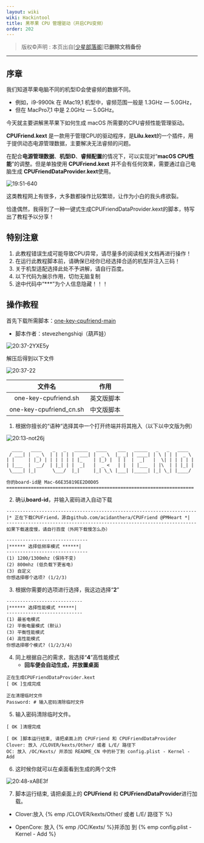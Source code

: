 ```yaml
---
layout: wiki
wiki: Hackintool
title: 黑苹果 CPU 管理驱动（开启CPU变频）
order: 202
---
```


> 版权©️声明 : 本页出自[[少星部落阁](https://shaoxing.vercel.app)]**已删除文档备份**
------------
## 序章

我们知道苹果电脑不同的机型ID会使睿频的数据不同。

- 例如，i9-9900k 在 iMac19,1 机型中，睿频范围一般是 1.3GHz — 5.0GHz，
- 但在 MacPro7,1 中是 2.0GHz — 5.0GHz。

今天就主要讲解黑苹果下如何生成 macOS 所需要的CPU睿频性能管理驱动。

**CPUFriend.kext** 是一款用于管理CPU的驱动程序，是**Lilu.kext**的一个插件，用于提供动态电源管理数据，主要解决无法睿频的问题。

在配合**电源管理数据**、**机型ID**、**睿频配置**的情况下，可以实现对“**macOS CPU性能**”的调整。但是单独使用 **CPUFriend.kext** 并不会有任何效果，需要通过自己电脑生成 **CPUFriendDataProvider.kext**使用。

![19:51-640](https://gcore.jsdelivr.net/gh/muzishaoxing/picture@main/shaoxing/20220116/19:51-640.webp)

这类教程网上有很多，大多数都操作比较繁琐，让作为小白的我头疼欲裂。

恰逢偶然，我得到了一种一键式生成CPUFriendDataProvider.kext的脚本，特写出了教程予以分享！

## 特别注意

1. 此教程错误生成可能导致CPU异常，请尽量多的阅读相关文档再进行操作！
2. 在运行此教程脚本前，请确保已经你已经选择合适的机型并注入三码！
3. 关于机型适配选择此处不予讲解，请自行百度。
4. 以下代码为展示作用，切勿无脑复制
5. 途中代码中“***”为个人信息隐藏！！！



## 操作教程

首先下载所需脚本：[one-key-cpufriend-main](https://github.com/stevezhengshiqi/one-key-cpufriend)

- 脚本作者：stevezhengshiqi（葫芦娃）

![20:37-2YXE5y](https://gcore.jsdelivr.net/gh/muzishaoxing/picture@main/shaoxing/20220116/20:37-2YXE5y.png)

解压后得到以下文件

![20:37-22](https://gcore.jsdelivr.net/gh/muzishaoxing/picture@main/shaoxing/20220116/20:37-22.webp)

|         文件名          |    作用    |
| :---------------------: | :--------: |
|  one-key-cpufriend.sh   | 英文版脚本 |
| one-key-cpufriend_cn.sh | 中文版脚本 |

1. 根据你擅长的“语种“选择其中一个打开终端并将其拖入（以下以中文版为例）

![20:13-not26j](https://gcore.jsdelivr.net/gh/muzishaoxing/picture@main/shaoxing/20220116/20:13-not26j.png)

```
  ____   ____    _   _   _____   ____    ___   _____   _   _   ____ 
 / ___| |  _ \  | | | | |  ___| |  _ \  |_ _| | ____| | \ | | |  _ \ 
| |     | |_) | | | | | | |_    | |_) |  | |  |  _|   |  \| | | | | | 
| |___  |  __/  | |_| | |  _|   |  _ <   | |  | |___  | |\  | | |_| | 
 \____| |_|      \___/  |_|     |_| \_\ |___| |_____| |_| \_| |____/ 

你的board-id是 Mac-66E35819EE2D0D05
=====================================================================

```

2. 确认**board-id**，并输入密码进入自动下载

```
----------------------------------------------------------------------
|* 正在下载CPUFriend，源自github.com/acidanthera/CPUFriend @PMHeart *|
----------------------------------------------------------------------
如果下载速度慢，请自行百度（外网下载慢怎么办）
```

```
------------------------------
|****** 选择低频率模式 ******|
------------------------------
(1) 1200/1300mhz (保持不变)
(2) 800mhz (低负载下更省电)
(3) 自定义
你想选择哪个选项? (1/2/3)
```

3. 根据你需要的选项进行选择，我这边选择“**2**”

```
----------------------------
|****** 选择性能模式 ******|
----------------------------
(1) 最省电模式
(2) 平衡电量模式 (默认)
(3) 平衡性能模式
(4) 高性能模式
你想选择哪个模式? (1/2/3/4)
```

4. 同上根据自己的需求，我选择“**4**”高性能模式
   - **回车便会自动生成，并放置桌面**

```
正在生成CPUFriendDataProvider.kext
[ OK ]生成完成

正在清理临时文件
Password: # 输入密码清除临时文件
```

5. 输入密码清除临时文件。

```
[ OK ]清理完成

[ OK ]脚本运行结束, 请把桌面上的 CPUFriend 和 CPUFriendDataProvider
Clover: 放入 /CLOVER/kexts/Other/ 或者 L/E/ 路径下
OC: 放入 /OC/Kexts/ 并添加 README_CN 中的补丁到 config.plist - Kernel - Add
```

6. 这时候你就可以在桌面看到生成的两个文件

![20:48-xABE3f](https://gcore.jsdelivr.net/gh/muzishaoxing/picture@main/shaoxing/20220116/20:48-xABE3f.png)

7. 脚本运行结束, 请把桌面上的 **CPUFriend** 和 **CPUFriendDataProvider**进行加载。

- Clover:放入 {% emp /CLOVER/kexts/Other/ 或者 L/E/ 路径下 %}

- OpenCore: 放入 {% emp /OC/Kexts/  %}并添加 到 {% emp config.plist - Kernel - Add %}